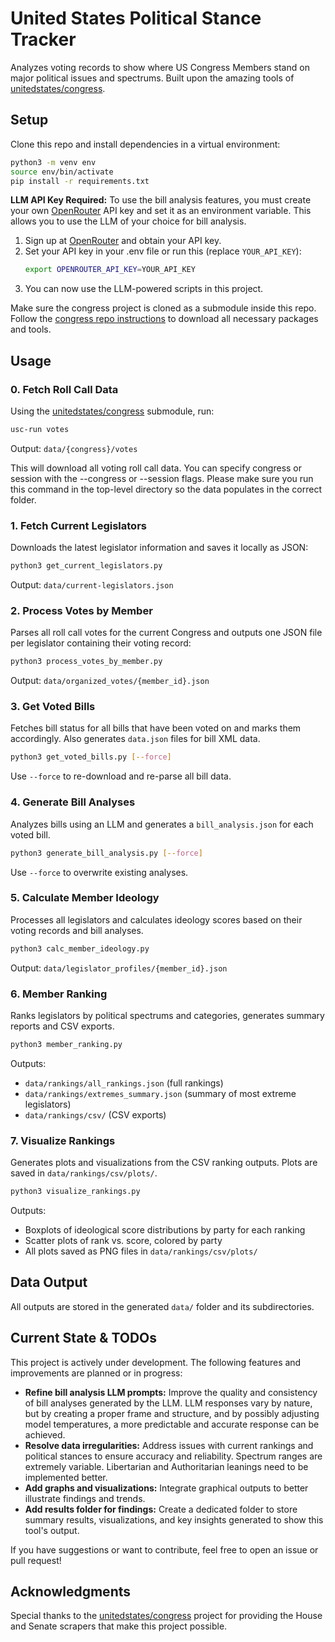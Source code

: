 
# United States Political Stance Tracker
Analyzes voting records to show where US Congress Members stand on major political issues and spectrums. Built upon the amazing tools of [unitedstates/congress](https://github.com/unitedstates/congress).

## Setup
Clone this repo and install dependencies in a virtual environment:
```bash
python3 -m venv env
source env/bin/activate
pip install -r requirements.txt
```

**LLM API Key Required:**
To use the bill analysis features, you must create your own [OpenRouter](https://openrouter.ai/) API key and set it as an environment variable. This allows you to use the LLM of your choice for bill analysis.

1. Sign up at [OpenRouter](https://openrouter.ai/) and obtain your API key.
2. Set your API key in your .env file or run this (replace `YOUR_API_KEY`):
	```bash
	export OPENROUTER_API_KEY=YOUR_API_KEY
	```
3. You can now use the LLM-powered scripts in this project.

Make sure the congress project is cloned as a submodule inside this repo.
Follow the [congress repo instructions](https://github.com/unitedstates/congress) to download all necessary packages and tools.

## Usage

### 0. Fetch Roll Call Data
Using the [unitedstates/congress](https://github.com/unitedstates/congress) submodule, run:
```bash
usc-run votes
```
Output: `data/{congress}/votes`

This will download all voting roll call data. You can specify congress or session with the --congress or --session flags. Please make sure you run this command in the top-level directory so the data populates in the correct folder.

### 1. Fetch Current Legislators
Downloads the latest legislator information and saves it locally as JSON:
```bash
python3 get_current_legislators.py
```
Output: `data/current-legislators.json`

### 2. Process Votes by Member
Parses all roll call votes for the current Congress and outputs one JSON file per legislator containing their voting record:
```bash
python3 process_votes_by_member.py
```
Output: `data/organized_votes/{member_id}.json`

### 3. Get Voted Bills
Fetches bill status for all bills that have been voted on and marks them accordingly. Also generates `data.json` files for bill XML data.
```bash
python3 get_voted_bills.py [--force]
```
Use `--force` to re-download and re-parse all bill data.

### 4. Generate Bill Analyses
Analyzes bills using an LLM and generates a `bill_analysis.json` for each voted bill.
```bash
python3 generate_bill_analysis.py [--force]
```
Use `--force` to overwrite existing analyses.

### 5. Calculate Member Ideology
Processes all legislators and calculates ideology scores based on their voting records and bill analyses.
```bash
python3 calc_member_ideology.py
```
Output: `data/legislator_profiles/{member_id}.json`


### 6. Member Ranking
Ranks legislators by political spectrums and categories, generates summary reports and CSV exports.
```bash
python3 member_ranking.py
```
Outputs:
- `data/rankings/all_rankings.json` (full rankings)
- `data/rankings/extremes_summary.json` (summary of most extreme legislators)
- `data/rankings/csv/` (CSV exports)

### 7. Visualize Rankings
Generates plots and visualizations from the CSV ranking outputs. Plots are saved in `data/rankings/csv/plots/`.
```bash
python3 visualize_rankings.py
```
Outputs:
- Boxplots of ideological score distributions by party for each ranking
- Scatter plots of rank vs. score, colored by party
- All plots saved as PNG files in `data/rankings/csv/plots/`

## Data Output
All outputs are stored in the generated `data/` folder and its subdirectories.

## Current State & TODOs
This project is actively under development. The following features and improvements are planned or in progress:

- **Refine bill analysis LLM prompts:** Improve the quality and consistency of bill analyses generated by the LLM. LLM responses vary by nature, but by creating a proper frame and structure, and by possibly adjusting model temperatures, a more predictable and accurate response can be achieved.
- **Resolve data irregularities:** Address issues with current rankings and political stances to ensure accuracy and reliability. Spectrum ranges are extremely variable. Libertarian and Authoritarian leanings need to be implemented better.
- **Add graphs and visualizations:** Integrate graphical outputs to better illustrate findings and trends.
- **Add results folder for findings:** Create a dedicated folder to store summary results, visualizations, and key insights generated to show this tool's output. 

If you have suggestions or want to contribute, feel free to open an issue or pull request!

## Acknowledgments
Special thanks to the [unitedstates/congress](https://github.com/unitedstates/congress) project for providing the House and Senate scrapers that make this project possible.